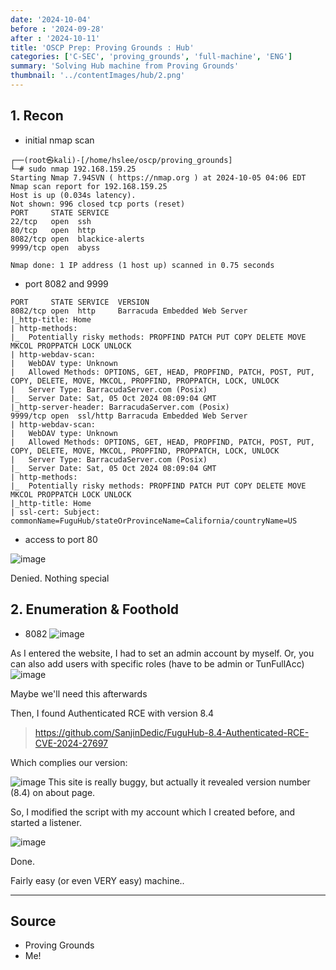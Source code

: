 ```yaml
---
date: '2024-10-04'
before : '2024-09-28'
after : '2024-10-11'
title: 'OSCP Prep: Proving Grounds : Hub'
categories: ['C-SEC', 'proving_grounds', 'full-machine', 'ENG']
summary: 'Solving Hub machine from Proving Grounds'
thumbnail: '../contentImages/hub/2.png'
---
```


## 1. Recon

- initial nmap scan
```
┌──(root㉿kali)-[/home/hslee/oscp/proving_grounds]
└─# sudo nmap 192.168.159.25
Starting Nmap 7.94SVN ( https://nmap.org ) at 2024-10-05 04:06 EDT
Nmap scan report for 192.168.159.25
Host is up (0.034s latency).
Not shown: 996 closed tcp ports (reset)
PORT     STATE SERVICE
22/tcp   open  ssh
80/tcp   open  http
8082/tcp open  blackice-alerts
9999/tcp open  abyss

Nmap done: 1 IP address (1 host up) scanned in 0.75 seconds

```
- port 8082 and 9999
```
PORT     STATE SERVICE  VERSION                                                                                                                                                                                                             
8082/tcp open  http     Barracuda Embedded Web Server                             
|_http-title: Home                                                        
| http-methods:                                                    
|_  Potentially risky methods: PROPFIND PATCH PUT COPY DELETE MOVE MKCOL PROPPATCH LOCK UNLOCK                                                       
| http-webdav-scan:                                               
|   WebDAV type: Unknown                                        
|   Allowed Methods: OPTIONS, GET, HEAD, PROPFIND, PATCH, POST, PUT, COPY, DELETE, MOVE, MKCOL, PROPFIND, PROPPATCH, LOCK, UNLOCK                        
|   Server Type: BarracudaServer.com (Posix)                            
|_  Server Date: Sat, 05 Oct 2024 08:09:04 GMT                          
|_http-server-header: BarracudaServer.com (Posix)                                 
9999/tcp open  ssl/http Barracuda Embedded Web Server                                                 
| http-webdav-scan:                                               
|   WebDAV type: Unknown                                                           
|   Allowed Methods: OPTIONS, GET, HEAD, PROPFIND, PATCH, POST, PUT, COPY, DELETE, MOVE, MKCOL, PROPFIND, PROPPATCH, LOCK, UNLOCK        
|   Server Type: BarracudaServer.com (Posix)                                       
|_  Server Date: Sat, 05 Oct 2024 08:09:04 GMT                           
| http-methods:                                            
|_  Potentially risky methods: PROPFIND PATCH PUT COPY DELETE MOVE MKCOL PROPPATCH LOCK UNLOCK                         
|_http-title: Home                                         
| ssl-cert: Subject: commonName=FuguHub/stateOrProvinceName=California/countryName=US
```
- access to port 80

![image](../contentImages/hub/1.png)


Denied. Nothing special

## 2. Enumeration & Foothold

- 8082
![image](../contentImages/hub/2.png)

As I entered the website, I had to set an admin account by myself. Or, you can also add users with specific roles (have to be admin or TunFullAcc)
![image](../contentImages/hub/4.png)


Maybe we'll need this afterwards

Then, I found Authenticated RCE with version 8.4


> https://github.com/SanjinDedic/FuguHub-8.4-Authenticated-RCE-CVE-2024-27697


Which complies our version:

![image](../contentImages/hub/5.png)
This site is really buggy, but actually it revealed version number (8.4) on about page.

So, I modified the script with my account which I created before, and started a listener.

![image](../contentImages/hub/3.png)

Done.

Fairly easy (or even VERY easy) machine..

---
## Source

- Proving Grounds
- Me!